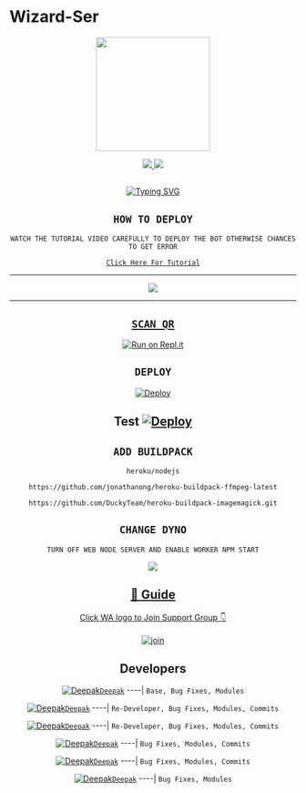 # Wizard-Ser

<div align="center">
  <img border-radius: 15px src="https://i.imgur.com/1PWx69w.jpeg" width="200" height="200"/>

<p align="center">
  <a href="https://instagram.com/deepak_gupta_2006"><img src="https://img.shields.io/badge/Instagram-E4405F?style=for-the-badge&logo=instagram&logoColor=white"/> 
  <a href="https://wa.me/918348225320"><img src="https://img.shields.io/badge/WhatsApp-25D366?style=for-the-badge&logo=whatsapp&logoColor=white" />
</p>

## <!-- Typing SVG -->
<p align="center">
    <a href="https://git.io/J0hKr">
        <img
        src="https://readme-typing-svg.herokuapp.com?size=30&width=800&lines=Wizard+Ser+Is+A+Modified+Version+Of;Eva+By+Deepak;We+Have+Cloned+The+Project+And+Added;Some+More+Things."
            alt="Typing SVG"
        />
    </a>
</p>

## ```HOW TO DEPLOY```
`WATCH THE TUTORIAL VIDEO CAREFULLY TO DEPLOY THE BOT OTHERWISE CHANCES TO GET ERROR`

[`Click Here For Tutorial`](https://youtu.be/5shzvYdTasw)

----------

<p align="center">
  <a href="https://youtube.com/channel/UCmI5wn_THTntx58EookLwUw"><img src="https://i.imgur.com/1PWx69w.jpeg" />
</p>

-------


## `SCAN QR`

[![Run on Repl.it](https://repl.it/badge/github/quiec/whatsAlfa)](https://replit.com/@AjmalAchu123/Wizard-Ser-Qr-test)

## `DEPLOY`

[![Deploy](https://www.herokucdn.com/deploy/button.svg)](https://dashboard.heroku.com/new-app) 

Test
[![Deploy](https://www.herokucdn.com/deploy/button.svg)](https://heroku.com/deploy?template=https://github.com/DGDEEPAK/Wizard-Ser) 
----------


## `ADD BUILDPACK`

```
heroku/nodejs
```
```
https://github.com/jonathanong/heroku-buildpack-ffmpeg-latest
```
```
https://github.com/DuckyTeam/heroku-buildpack-imagemagick.git
```

## `CHANGE DYNO`

`TURN OFF WEB NODE SERVER AND ENABLE WORKER NPM START`

<p align="center">
  <a href="https://github.com/DGDEEPAK/Wizrad-Ser"><img src="https://i.imgur.com/aSw2GKZ.jpeg" />
</p>

## 📢 Guide
Click WA logo to Join Support Group 👇
    <br>
<br>
  [![join](https://github.com/DGDEEPAK/PublicBot/blob/main/wlogo.svg.png)](https://chat.whatsapp.com/Dykn5rmHyzV6cBV6kWDI0s)
  <div align="center">


## Developers
  <div align="center">
  
  [![Deepak](https://telegra.ph/file/b75e00136978ddd1aa558.jpg)](https://github.com/Deepak)[`Deepak`](https://github.com/DGDEEPAK)
----|
   `Base, Bug Fixes, Modules`

  [![Deepak](https://i.imgur.com/0eDfjxn.jpeg)](https://github.com/DGDEEPAK)[`Deepak`](https://github.com/DGDEEPAK)
----|
   `Re-Developer, Bug Fixes, Modules, Commits`

   [![Deepak](https://i.imgur.com/sKzm7EK.jpeg)](https://github.com/DGDEEPAK)[`Deepak`](https://github.com/DGDEEPAK)
----|
   `Re-Developer, Bug Fixes, Modules, Commits`

   [![Deepak](https://i.imgur.com/CqEfYef.jpeg)](https://github.com/DGDEEPAK)[`Deepak`](https://github.com/DGDEEPAK)
----|
   `Bug Fixes, Modules, Commits`

[![Deepak](https://telegra.ph/file/360ff7e7ca78006e5f8ad.jpg)](https://github.com/DGDEEPAK)[`Deepak`](https://github.com/DGDEEPAK)
----|
   `Bug Fixes, Modules, Commits`

[![Deepak](https://telegra.ph/file/600e12ac7fbd5e766716c.jpg)](https://github.com/DGDEEPAK)[`Deepak`](https://github.com/DGDEEPAK)
----|
   `Bug Fixes, Modules`


                                  
  </div
